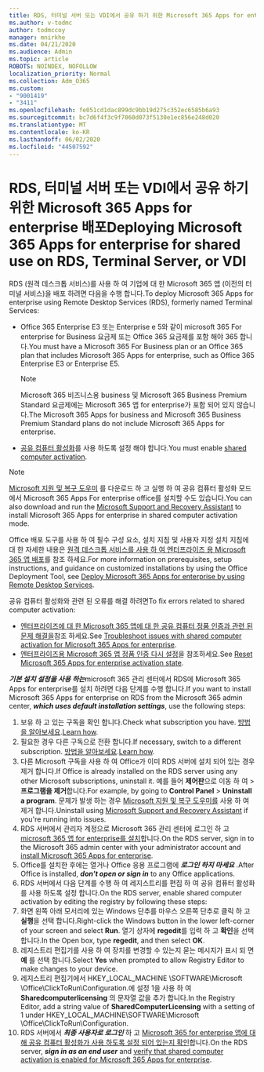 ```yaml
---
title: RDS, 터미널 서버 또는 VDI에서 공유 하기 위한 Microsoft 365 Apps for enterprise 배포
ms.author: v-todmc
author: todmccoy
manager: mnirkhe
ms.date: 04/21/2020
ms.audience: Admin
ms.topic: article
ROBOTS: NOINDEX, NOFOLLOW
localization_priority: Normal
ms.collection: Adm_O365
ms.custom:
- "9001419"
- "3411"
ms.openlocfilehash: fe051cd1dac899dc9bb19d275c352ec6585b6a93
ms.sourcegitcommit: bc7d6f4f3c9f7060d073f5130e1ec856e248d020
ms.translationtype: MT
ms.contentlocale: ko-KR
ms.lasthandoff: 06/02/2020
ms.locfileid: "44507592"
---
```

# <a name="deploying-microsoft-365-apps-for-enterprise-for-shared-use-on-rds-terminal-server-or-vdi"></a><span data-ttu-id="91c44-102">RDS, 터미널 서버 또는 VDI에서 공유 하기 위한 Microsoft 365 Apps for enterprise 배포</span><span class="sxs-lookup"><span data-stu-id="91c44-102">Deploying Microsoft 365 Apps for enterprise for shared use on RDS, Terminal Server, or VDI</span></span>

<span data-ttu-id="91c44-103">RDS (원격 데스크톱 서비스)를 사용 하 여 기업에 대 한 Microsoft 365 앱 (이전의 터미널 서비스)을 배포 하려면 다음을 수행 합니다.</span><span class="sxs-lookup"><span data-stu-id="91c44-103">To deploy Microsoft 365 Apps for enterprise using Remote Desktop Services (RDS), formerly named Terminal Services:</span></span>
- <span data-ttu-id="91c44-104">Office 365 Enterprise E3 또는 Enterprise e 5와 같이 microsoft 365 For enterprise for Business 요금제 또는 Office 365 요금제를 포함 해야 365 합니다.</span><span class="sxs-lookup"><span data-stu-id="91c44-104">You must have a Microsoft 365 For Business plan or an Office 365 plan that includes Microsoft 365 Apps for enterprise, such as Office 365 Enterprise E3 or Enterprise E5.</span></span>
   > [!NOTE] 
   > <span data-ttu-id="91c44-105">Microsoft 365 비즈니스용 business 및 Microsoft 365 Business Premium Standard 요금제에는 Microsoft 365 앱 for enterprise가 포함 되어 있지 않습니다.</span><span class="sxs-lookup"><span data-stu-id="91c44-105">The Microsoft 365 Apps for business and Microsoft 365 Business Premium Standard plans do not include Microsoft 365 Apps for enterprise.</span></span>
- <span data-ttu-id="91c44-106">[공유 컴퓨터 활성화](https://docs.microsoft.com/DeployOffice/overview-shared-computer-activation)를 사용 하도록 설정 해야 합니다.</span><span class="sxs-lookup"><span data-stu-id="91c44-106">You must enable [shared computer activation](https://docs.microsoft.com/DeployOffice/overview-shared-computer-activation).</span></span>

> [!NOTE]
> <span data-ttu-id="91c44-107">[Microsoft 지원 및 복구 도우미](https://aka.ms/SaRA_OfficeSCA_M365Portal) 를 다운로드 하 고 실행 하 여 공유 컴퓨터 활성화 모드에서 Microsoft 365 Apps For enterprise office를 설치할 수도 있습니다.</span><span class="sxs-lookup"><span data-stu-id="91c44-107">You can also download and run the [Microsoft Support and Recovery Assistant](https://aka.ms/SaRA_OfficeSCA_M365Portal) to install Microsoft 365 Apps for enterprise in shared computer activation mode.</span></span>

<span data-ttu-id="91c44-108">Office 배포 도구를 사용 하 여 필수 구성 요소, 설치 지침 및 사용자 지정 설치 지침에 대 한 자세한 내용은 [원격 데스크톱 서비스를 사용 하 여 엔터프라이즈 용 Microsoft 365 앱 배포](https://docs.microsoft.com/DeployOffice/deploy-microsoft-365-apps-remote-desktop-services)를 참조 하세요.</span><span class="sxs-lookup"><span data-stu-id="91c44-108">For more information on prerequisites, setup instructions, and guidance on customized installations by using the Office Deployment Tool, see [Deploy Microsoft 365 Apps for enterprise by using Remote Desktop Services](https://docs.microsoft.com/DeployOffice/deploy-microsoft-365-apps-remote-desktop-services).</span></span>

<span data-ttu-id="91c44-109">공유 컴퓨터 활성화와 관련 된 오류를 해결 하려면</span><span class="sxs-lookup"><span data-stu-id="91c44-109">To fix errors related to shared computer activation:</span></span>
- <span data-ttu-id="91c44-110">[엔터프라이즈에 대 한 Microsoft 365 앱에 대 한 공유 컴퓨터 정품 인증과 관련 된 문제 해결을](https://docs.microsoft.com/DeployOffice/troubleshoot-shared-computer-activation)참조 하세요.</span><span class="sxs-lookup"><span data-stu-id="91c44-110">See [Troubleshoot issues with shared computer activation for Microsoft 365 Apps for enterprise](https://docs.microsoft.com/DeployOffice/troubleshoot-shared-computer-activation).</span></span>
- <span data-ttu-id="91c44-111">[엔터프라이즈용 Microsoft 365 앱 정품 인증 다시 설정](https://go.microsoft.com/fwlink/?linkid=2109218)을 참조하세요.</span><span class="sxs-lookup"><span data-stu-id="91c44-111">See [Reset Microsoft 365 Apps for enterprise activation state](https://go.microsoft.com/fwlink/?linkid=2109218).</span></span>

<span data-ttu-id="91c44-112">***기본 설치 설정을 사용 하는***microsoft 365 관리 센터에서 RDS에 Microsoft 365 Apps for enterprise를 설치 하려면 다음 단계를 수행 합니다.</span><span class="sxs-lookup"><span data-stu-id="91c44-112">If you want to install Microsoft 365 Apps for enterprise on RDS from the Microsoft 365 admin center, ***which uses default installation settings***, use the following steps:</span></span>

1.    <span data-ttu-id="91c44-113">보유 하 고 있는 구독을 확인 합니다.</span><span class="sxs-lookup"><span data-stu-id="91c44-113">Check what subscription you have.</span></span> <span data-ttu-id="91c44-114">[방법을 알아보세요](https://docs.microsoft.com/microsoft-365/admin/admin-overview/what-subscription-do-i-have).</span><span class="sxs-lookup"><span data-stu-id="91c44-114">[Learn how](https://docs.microsoft.com/microsoft-365/admin/admin-overview/what-subscription-do-i-have).</span></span>
2.    <span data-ttu-id="91c44-115">필요한 경우 다른 구독으로 전환 합니다.</span><span class="sxs-lookup"><span data-stu-id="91c44-115">If necessary, switch to a different subscription.</span></span> <span data-ttu-id="91c44-116">[방법을 알아보세요](https://docs.microsoft.com/microsoft-365/commerce/subscriptions/switch-to-a-different-plan).</span><span class="sxs-lookup"><span data-stu-id="91c44-116">[Learn how](https://docs.microsoft.com/microsoft-365/commerce/subscriptions/switch-to-a-different-plan).</span></span>
3.    <span data-ttu-id="91c44-117">다른 Microsoft 구독을 사용 하 여 Office가 이미 RDS 서버에 설치 되어 있는 경우 제거 합니다.</span><span class="sxs-lookup"><span data-stu-id="91c44-117">If Office is already installed on the RDS server using any other Microsoft subscriptions, uninstall it.</span></span> <span data-ttu-id="91c44-118">예를 들어 **제어판**으로 이동 하 여  >  **프로그램을 제거**합니다.</span><span class="sxs-lookup"><span data-stu-id="91c44-118">For example, by going to **Control Panel** > **Uninstall a program**.</span></span> <span data-ttu-id="91c44-119">문제가 발생 하는 경우 [Microsoft 지원 및 복구 도우미를](https://aka.ms/SARA-OfficeUninstall-Alchemy) 사용 하 여 제거 합니다.</span><span class="sxs-lookup"><span data-stu-id="91c44-119">Uninstall using [Microsoft Support and Recovery Assistant](https://aka.ms/SARA-OfficeUninstall-Alchemy) if you're running into issues.</span></span>
4.    <span data-ttu-id="91c44-120">RDS 서버에서 관리자 계정으로 Microsoft 365 관리 센터에 로그인 하 고 [microsoft 365 앱 for enterprise를 설치](https://portal.office.com/OLS/MySoftware.aspx)합니다.</span><span class="sxs-lookup"><span data-stu-id="91c44-120">On the RDS server, sign in to the Microsoft 365 admin center with your administrator account and [install Microsoft 365 Apps for enterprise](https://portal.office.com/OLS/MySoftware.aspx).</span></span>
5.    <span data-ttu-id="91c44-121">Office를 설치한 후에는 열거나 Office 응용 프로그램에 ***로그인 하지 마세요*** .</span><span class="sxs-lookup"><span data-stu-id="91c44-121">After Office is installed, ***don't open or sign in*** to any Office applications.</span></span>
6.    <span data-ttu-id="91c44-122">RDS 서버에서 다음 단계를 수행 하 여 레지스트리를 편집 하 여 공유 컴퓨터 활성화를 사용 하도록 설정 합니다.</span><span class="sxs-lookup"><span data-stu-id="91c44-122">On the RDS server, enable shared computer activation by editing the registry by following these steps:</span></span>
   1. <span data-ttu-id="91c44-123">화면 왼쪽 아래 모서리에 있는 Windows 단추를 마우스 오른쪽 단추로 클릭 하 고 **실행**을 선택 합니다.</span><span class="sxs-lookup"><span data-stu-id="91c44-123">Right-click the Windows button in the lower left-corner of your screen and select **Run**.</span></span> <span data-ttu-id="91c44-124">열기 상자에 **regedit**를 입력 하 고 **확인**을 선택 합니다.</span><span class="sxs-lookup"><span data-stu-id="91c44-124">In the Open box, type **regedit**, and then select **OK**.</span></span>
   2. <span data-ttu-id="91c44-125">레지스트리 편집기를 사용 하 여 장치를 변경할 수 있는지 묻는 메시지가 표시 되 면 **예** 를 선택 합니다.</span><span class="sxs-lookup"><span data-stu-id="91c44-125">Select **Yes** when prompted to allow Registry Editor to make changes to your device.</span></span>
   3. <span data-ttu-id="91c44-126">레지스트리 편집기에서 HKEY_LOCAL_MACHINE \SOFTWARE\Microsoft \Office\ClickToRun\Configuration.에 설정 1을 사용 하 여 **Sharedcomputerlicensing** 의 문자열 값을 추가 합니다.</span><span class="sxs-lookup"><span data-stu-id="91c44-126">In the Registry Editor, add a string value of **SharedComputerLicensing** with a setting of 1 under HKEY_LOCAL_MACHINE\SOFTWARE\Microsoft \Office\ClickToRun\Configuration.</span></span>
   4. <span data-ttu-id="91c44-127">RDS 서버에서 ***최종 사용자로 로그인*** 하 고 [Microsoft 365 for enterprise 앱에 대해 공유 컴퓨터 활성화가 사용 하도록 설정 되어 있는지 확인](https://docs.microsoft.com/DeployOffice/troubleshoot-shared-computer-activation#verify-that-activation-for-microsoft-365-apps-succeeded)합니다.</span><span class="sxs-lookup"><span data-stu-id="91c44-127">On the RDS server, ***sign in as an end user*** and [verify that shared computer activation is enabled for Microsoft 365 Apps for enterprise](https://docs.microsoft.com/DeployOffice/troubleshoot-shared-computer-activation#verify-that-activation-for-microsoft-365-apps-succeeded).</span></span>

